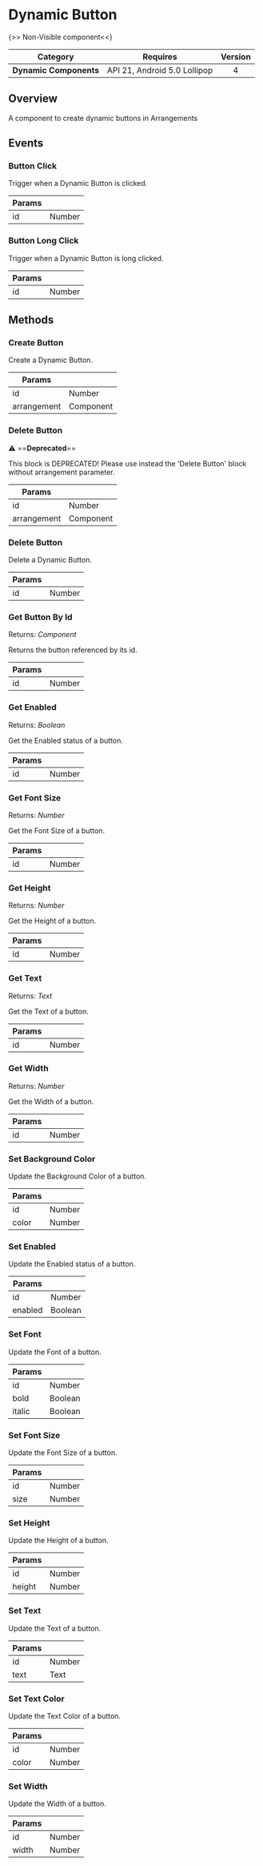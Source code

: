 # Dynamic Button

{>> Non-Visible component<<}

| Category | Requires | Version |
|:--------:|:-------:|:--------:|
|**Dynamic Components**|<span class="chip chip-any">API 21, Android 5.0 Lollipop</span>|<span class="chip chip-number">4</span>|

## Overview

A component to create dynamic buttons in Arrangements

## Events

### Button Click

Trigger when a Dynamic Button is clicked.

<div class="block" ai2-block="event" not-rendered="true" value="%7B%22componentName%22:%20%22Dynamic%20Button%22,%20%22name%22:%20%22Button%20Click%22,%20%22param%22:%20%5B%22id%22%5D%7D"></div>

| Params | []() |
|--------|------|
|id|<span class="chip chip-number">Number</span>|

### Button Long Click

Trigger when a Dynamic Button is long clicked.

<div class="block" ai2-block="event" not-rendered="true" value="%7B%22componentName%22:%20%22Dynamic%20Button%22,%20%22name%22:%20%22Button%20Long%20Click%22,%20%22param%22:%20%5B%22id%22%5D%7D"></div>

| Params | []() |
|--------|------|
|id|<span class="chip chip-number">Number</span>|

## Methods

### Create Button

Create a Dynamic Button.

<div class="block" ai2-block="method" not-rendered="true" value="%7B%22componentName%22:%20%22Dynamic%20Button%22,%20%22name%22:%20%22Create%20Button%22,%20%22output%22:%20false,%20%22param%22:%20%5B%22id%22,%20%22arrangement%22%5D%7D"></div>

| Params | []() |
|--------|------|
|id|<span class="chip chip-number">Number</span>|
|arrangement|<span class="chip chip-component">Component</span>|

### Delete Button

:warning: ==**Deprecated**==

This block is DEPRECATED! Please use instead the 'Delete Button' block without arrangement parameter.

<div class="block" ai2-block="method" not-rendered="true" value="%7B%22componentName%22:%20%22Dynamic%20Button%22,%20%22name%22:%20%22Delete%20Button%22,%20%22output%22:%20false,%20%22param%22:%20%5B%22id%22,%20%22arrangement%22%5D%7D"></div>

| Params | []() |
|--------|------|
|id|<span class="chip chip-number">Number</span>|
|arrangement|<span class="chip chip-component">Component</span>|

### Delete Button

Delete a Dynamic Button.

<div class="block" ai2-block="method" not-rendered="true" value="%7B%22componentName%22:%20%22Dynamic%20Button%22,%20%22name%22:%20%22Delete%20Button%22,%20%22output%22:%20false,%20%22param%22:%20%5B%22id%22%5D%7D"></div>

| Params | []() |
|--------|------|
|id|<span class="chip chip-number">Number</span>|

### Get Button By Id

<span class="chip chip-component">Returns: <i>Component</i></span>

Returns the button referenced by its id.

<div class="block" ai2-block="method" not-rendered="true" value="%7B%22componentName%22:%20%22Dynamic%20Button%22,%20%22name%22:%20%22Get%20Button%20By%20Id%22,%20%22output%22:%20true,%20%22param%22:%20%5B%22id%22%5D%7D"></div>

| Params | []() |
|--------|------|
|id|<span class="chip chip-number">Number</span>|

### Get Enabled

<span class="chip chip-boolean">Returns: <i>Boolean</i></span>

Get the Enabled status of a button.

<div class="block" ai2-block="method" not-rendered="true" value="%7B%22componentName%22:%20%22Dynamic%20Button%22,%20%22name%22:%20%22Get%20Enabled%22,%20%22output%22:%20true,%20%22param%22:%20%5B%22id%22%5D%7D"></div>

| Params | []() |
|--------|------|
|id|<span class="chip chip-number">Number</span>|

### Get Font Size

<span class="chip chip-number">Returns: <i>Number</i></span>

Get the Font Size of a button.

<div class="block" ai2-block="method" not-rendered="true" value="%7B%22componentName%22:%20%22Dynamic%20Button%22,%20%22name%22:%20%22Get%20Font%20Size%22,%20%22output%22:%20true,%20%22param%22:%20%5B%22id%22%5D%7D"></div>

| Params | []() |
|--------|------|
|id|<span class="chip chip-number">Number</span>|

### Get Height

<span class="chip chip-number">Returns: <i>Number</i></span>

Get the Height of a button.

<div class="block" ai2-block="method" not-rendered="true" value="%7B%22componentName%22:%20%22Dynamic%20Button%22,%20%22name%22:%20%22Get%20Height%22,%20%22output%22:%20true,%20%22param%22:%20%5B%22id%22%5D%7D"></div>

| Params | []() |
|--------|------|
|id|<span class="chip chip-number">Number</span>|

### Get Text

<span class="chip chip-text">Returns: <i>Text</i></span>

Get the Text of a button.

<div class="block" ai2-block="method" not-rendered="true" value="%7B%22componentName%22:%20%22Dynamic%20Button%22,%20%22name%22:%20%22Get%20Text%22,%20%22output%22:%20true,%20%22param%22:%20%5B%22id%22%5D%7D"></div>

| Params | []() |
|--------|------|
|id|<span class="chip chip-number">Number</span>|

### Get Width

<span class="chip chip-number">Returns: <i>Number</i></span>

Get the Width of a button.

<div class="block" ai2-block="method" not-rendered="true" value="%7B%22componentName%22:%20%22Dynamic%20Button%22,%20%22name%22:%20%22Get%20Width%22,%20%22output%22:%20true,%20%22param%22:%20%5B%22id%22%5D%7D"></div>

| Params | []() |
|--------|------|
|id|<span class="chip chip-number">Number</span>|

### Set Background Color

Update the Background Color of a button.

<div class="block" ai2-block="method" not-rendered="true" value="%7B%22componentName%22:%20%22Dynamic%20Button%22,%20%22name%22:%20%22Set%20Background%20Color%22,%20%22output%22:%20false,%20%22param%22:%20%5B%22id%22,%20%22color%22%5D%7D"></div>

| Params | []() |
|--------|------|
|id|<span class="chip chip-number">Number</span>|
|color|<span class="chip chip-number">Number</span>|

### Set Enabled

Update the Enabled status of a button.

<div class="block" ai2-block="method" not-rendered="true" value="%7B%22componentName%22:%20%22Dynamic%20Button%22,%20%22name%22:%20%22Set%20Enabled%22,%20%22output%22:%20false,%20%22param%22:%20%5B%22id%22,%20%22enabled%22%5D%7D"></div>

| Params | []() |
|--------|------|
|id|<span class="chip chip-number">Number</span>|
|enabled|<span class="chip chip-boolean">Boolean</span>|

### Set Font

Update the Font of a button.

<div class="block" ai2-block="method" not-rendered="true" value="%7B%22componentName%22:%20%22Dynamic%20Button%22,%20%22name%22:%20%22Set%20Font%22,%20%22output%22:%20false,%20%22param%22:%20%5B%22id%22,%20%22bold%22,%20%22italic%22%5D%7D"></div>

| Params | []() |
|--------|------|
|id|<span class="chip chip-number">Number</span>|
|bold|<span class="chip chip-boolean">Boolean</span>|
|italic|<span class="chip chip-boolean">Boolean</span>|

### Set Font Size

Update the Font Size of a button.

<div class="block" ai2-block="method" not-rendered="true" value="%7B%22componentName%22:%20%22Dynamic%20Button%22,%20%22name%22:%20%22Set%20Font%20Size%22,%20%22output%22:%20false,%20%22param%22:%20%5B%22id%22,%20%22size%22%5D%7D"></div>

| Params | []() |
|--------|------|
|id|<span class="chip chip-number">Number</span>|
|size|<span class="chip chip-number">Number</span>|

### Set Height

Update the Height of a button.

<div class="block" ai2-block="method" not-rendered="true" value="%7B%22componentName%22:%20%22Dynamic%20Button%22,%20%22name%22:%20%22Set%20Height%22,%20%22output%22:%20false,%20%22param%22:%20%5B%22id%22,%20%22height%22%5D%7D"></div>

| Params | []() |
|--------|------|
|id|<span class="chip chip-number">Number</span>|
|height|<span class="chip chip-number">Number</span>|

### Set Text

Update the Text of a button.

<div class="block" ai2-block="method" not-rendered="true" value="%7B%22componentName%22:%20%22Dynamic%20Button%22,%20%22name%22:%20%22Set%20Text%22,%20%22output%22:%20false,%20%22param%22:%20%5B%22id%22,%20%22text%22%5D%7D"></div>

| Params | []() |
|--------|------|
|id|<span class="chip chip-number">Number</span>|
|text|<span class="chip chip-text">Text</span>|

### Set Text Color

Update the Text Color of a button.

<div class="block" ai2-block="method" not-rendered="true" value="%7B%22componentName%22:%20%22Dynamic%20Button%22,%20%22name%22:%20%22Set%20Text%20Color%22,%20%22output%22:%20false,%20%22param%22:%20%5B%22id%22,%20%22color%22%5D%7D"></div>

| Params | []() |
|--------|------|
|id|<span class="chip chip-number">Number</span>|
|color|<span class="chip chip-number">Number</span>|

### Set Width

Update the Width of a button.

<div class="block" ai2-block="method" not-rendered="true" value="%7B%22componentName%22:%20%22Dynamic%20Button%22,%20%22name%22:%20%22Set%20Width%22,%20%22output%22:%20false,%20%22param%22:%20%5B%22id%22,%20%22width%22%5D%7D"></div>

| Params | []() |
|--------|------|
|id|<span class="chip chip-number">Number</span>|
|width|<span class="chip chip-number">Number</span>|
